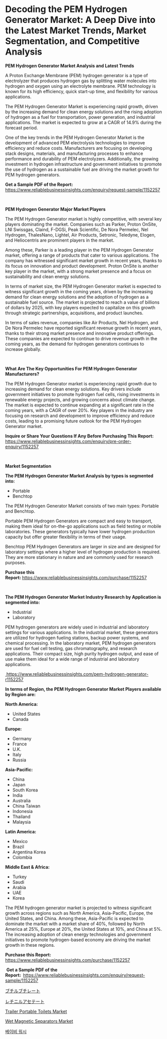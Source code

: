 <p><h1>Decoding the PEM Hydrogen Generator Market: A Deep Dive into the Latest Market Trends, Market Segmentation, and Competitive Analysis</h1></p><p><strong>PEM Hydrogen Generator Market Analysis and Latest Trends</strong></p>
<p><p>A Proton Exchange Membrane (PEM) hydrogen generator is a type of electrolyzer that produces hydrogen gas by splitting water molecules into hydrogen and oxygen using an electrolyte membrane. PEM technology is known for its high efficiency, quick start-up time, and flexibility for various applications.</p><p>The PEM Hydrogen Generator Market is experiencing rapid growth, driven by the increasing demand for clean energy solutions and the rising adoption of hydrogen as a fuel for transportation, power generation, and industrial applications. The market is expected to grow at a CAGR of 14.9% during the forecast period.</p><p>One of the key trends in the PEM Hydrogen Generator Market is the development of advanced PEM electrolysis technologies to improve efficiency and reduce costs. Manufacturers are focusing on developing stack designs, materials, and manufacturing processes to enhance performance and durability of PEM electrolyzers. Additionally, the growing investment in hydrogen infrastructure and government initiatives to promote the use of hydrogen as a sustainable fuel are driving the market growth for PEM hydrogen generators.</p></p>
<p><strong>Get a Sample PDF of the Report:&nbsp;</strong> <a href="https://www.reliablebusinessinsights.com/enquiry/request-sample/1152257">https://www.reliablebusinessinsights.com/enquiry/request-sample/1152257</a></p>
<p>&nbsp;</p>
<p><strong>PEM Hydrogen Generator Major Market Players</strong></p>
<p><p>The PEM Hydrogen Generator market is highly competitive, with several key players dominating the market. Companies such as Parker, Proton OnSite, LNI Swissgas, Claind, F-DGSi, Peak Scientific, De Nora Permelec, Nel Hydrogen, ThalesNano, Lightel, Air Products, Setronic, Teledyne, Elogen, and Heliocentris are prominent players in the market.</p><p>Among these, Parker is a leading player in the PEM Hydrogen Generator market, offering a range of products that cater to various applications. The company has witnessed significant market growth in recent years, thanks to its focus on innovation and product development. Proton OnSite is another key player in the market, with a strong market presence and a focus on sustainability and clean energy solutions.</p><p>In terms of market size, the PEM Hydrogen Generator market is expected to witness significant growth in the coming years, driven by the increasing demand for clean energy solutions and the adoption of hydrogen as a sustainable fuel source. The market is projected to reach a value of billions of dollars by 2025, with key players expected to capitalize on this growth through strategic partnerships, acquisitions, and product launches.</p><p>In terms of sales revenue, companies like Air Products, Nel Hydrogen, and De Nora Permelec have reported significant revenue growth in recent years, thanks to their strong market presence and innovative product offerings. These companies are expected to continue to drive revenue growth in the coming years, as the demand for hydrogen generators continues to increase globally.</p></p>
<p>&nbsp;</p>
<p><strong>What Are The Key Opportunities For PEM Hydrogen Generator Manufacturers?</strong></p>
<p><p>The PEM Hydrogen Generator market is experiencing rapid growth due to increasing demand for clean energy solutions. Key drivers include government initiatives to promote hydrogen fuel cells, rising investments in renewable energy projects, and growing concerns about climate change. The market is expected to continue expanding at a significant rate in the coming years, with a CAGR of over 20%. Key players in the industry are focusing on research and development to improve efficiency and reduce costs, leading to a promising future outlook for the PEM Hydrogen Generator market.</p></p>
<p><strong>Inquire or Share Your Questions If Any Before Purchasing This Report:</strong> <a href="https://www.reliablebusinessinsights.com/enquiry/pre-order-enquiry/1152257">https://www.reliablebusinessinsights.com/enquiry/pre-order-enquiry/1152257</a></p>
<p>&nbsp;</p>
<p><strong>Market Segmentation</strong></p>
<p><strong>The PEM Hydrogen Generator Market Analysis by types is segmented into:</strong></p>
<p><ul><li>Portable</li><li>Benchtop</li></ul></p>
<p><p>The PEM Hydrogen Generator Market consists of two main types: Portable and Benchtop. </p><p>Portable PEM Hydrogen Generators are compact and easy to transport, making them ideal for on-the-go applications such as field testing or mobile laboratories. These generators typically have lower hydrogen production capacity but offer greater flexibility in terms of their usage.</p><p>Benchtop PEM Hydrogen Generators are larger in size and are designed for laboratory settings where a higher level of hydrogen production is required. They are more stationary in nature and are commonly used for research purposes.</p></p>
<p><strong>Purchase this Report:&nbsp;</strong><a href="https://www.reliablebusinessinsights.com/purchase/1152257">https://www.reliablebusinessinsights.com/purchase/1152257</a></p>
<p>&nbsp;</p>
<p><strong>The PEM Hydrogen Generator Market Industry Research by Application is segmented into:</strong></p>
<p><ul><li>Industrial</li><li>Laboratory</li></ul></p>
<p><p>PEM hydrogen generators are widely used in industrial and laboratory settings for various applications. In the industrial market, these generators are utilized for hydrogen fueling stations, backup power systems, and chemical processing. In the laboratory market, PEM hydrogen generators are used for fuel cell testing, gas chromatography, and research applications. Their compact size, high purity hydrogen output, and ease of use make them ideal for a wide range of industrial and laboratory applications.</p></p>
<p><a href="https://www.reliablebusinessinsights.com/pem-hydrogen-generator-r1152257">&nbsp;https://www.reliablebusinessinsights.com/pem-hydrogen-generator-r1152257</a></p>
<p><strong>In terms of Region, the PEM Hydrogen Generator Market Players available by Region are:</strong></p>
<p>
    <p> <strong> North America: </strong>
        <ul>
            <li>United States</li>
            <li>Canada</li>
        </ul>
        </p> 
    <p> <strong> Europe: </strong>
        <ul>
            <li>Germany</li>
            <li>France</li>
            <li>U.K.</li>
            <li>Italy</li>
            <li>Russia</li>
        </ul>
        </p> 
    <p> <strong> Asia-Pacific: </strong>
        <ul>
            <li>China</li>
            <li>Japan</li>
            <li>South Korea</li>
            <li>India</li>
            <li>Australia</li>
            <li>China Taiwan</li>
            <li>Indonesia</li>
            <li>Thailand</li>
            <li>Malaysia</li>
        </ul>
        </p> 
    <p> <strong> Latin America: </strong>
        <ul>
            <li>Mexico</li>
            <li>Brazil</li>
            <li>Argentina Korea</li>
            <li>Colombia</li>
        </ul>
        </p> 
    <p> <strong> Middle East & Africa: </strong>
        <ul>
            <li>Turkey</li>
            <li>Saudi</li>
            <li>Arabia</li>
            <li>UAE</li>
            <li>Korea</li>
        </ul>
    </p>
    </p>
<p><p>The PEM hydrogen generator market is projected to witness significant growth across regions such as North America, Asia-Pacific, Europe, the United States, and China. Among these, Asia-Pacific is expected to dominate the market with a market share of 40%, followed by North America at 25%, Europe at 20%, the United States at 10%, and China at 5%. The increasing adoption of clean energy technologies and government initiatives to promote hydrogen-based economy are driving the market growth in these regions.</p></p>
<p><strong>Purchase this Report: </strong><a href="https://www.reliablebusinessinsights.com/purchase/1152257">https://www.reliablebusinessinsights.com/purchase/1152257</a></p>
<p>&nbsp;<strong>Get a Sample PDF of the Report:&nbsp;&nbsp;</strong><a href="https://www.reliablebusinessinsights.com/enquiry/request-sample/1152257">https://www.reliablebusinessinsights.com/enquiry/request-sample/1152257</a></p>
<p><strong></strong></p>
<p><p><a href="https://github.com/oqoeusbvpadwjs08/Market-Research-Report-List-2/blob/main/2569535157012.md">ブチルブチレート</a></p><p><a href="https://github.com/AaronVargas43/Market-Research-Report-List-2/blob/main/8139730157013.md">レチニルアセテート</a></p><p><a href="https://github.com/prosalinda88/Market-Research-Report-List-5/blob/main/trailer-portable-toilets-market.md">Trailer Portable Toilets Market</a></p><p><a href="https://github.com/globismark/Market-Research-Report-List-4/blob/main/wet-magnetic-separators-market.md">Wet Magnetic Separators Market</a></p><p><a href="https://github.com/romeshmittrochakma11/Market-Research-Report-List-1/blob/main/7588390168253.md">베이비 워시</a></p></p>
